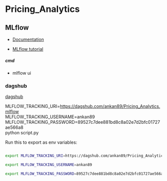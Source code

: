 # Pricing_Analytics


## MLflow

- [Documentation](https://mlflow.org/docs/latest/index.html)

- [MLflow tutorial](https://youtube.com/playlist?list=PLkz_y24mlSJZrqiZ4_cLUiP0CBN5wFmTb&si=zEp_C8zLHt1DzWKK)

##### cmd
- mlflow ui

### dagshub
[dagshub](https://dagshub.com/)

MLFLOW_TRACKING_URI=https://dagshub.com/ankan89/Pricing_Analytics.mlflow \
MLFLOW_TRACKING_USERNAME=ankan89 \
MLFLOW_TRACKING_PASSWORD=89527c7dee881bd8c8a02e7d2bfc01727ae566a8 \
python script.py

Run this to export as env variables:

```bash

export MLFLOW_TRACKING_URI=https://dagshub.com/ankan89/Pricing_Analytics.mlflow

export MLFLOW_TRACKING_USERNAME=ankan89

export MLFLOW_TRACKING_PASSWORD=89527c7dee881bd8c8a02e7d2bfc01727ae566a8

```